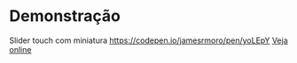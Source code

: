 # Demonstração
Slider touch com miniatura
https://codepen.io/jamesrmoro/pen/yoLEpY
[Veja online](https://codepen.io/jamesrmoro/pen/yoLEpY)
